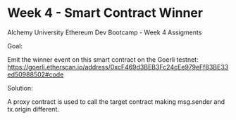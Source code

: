 # Week 4 - Smart Contract Winner

Alchemy University Ethereum Dev Bootcamp - Week 4 Assigments

Goal: 

Emit the winner event on this smart contract on the Goerli testnet: https://goerli.etherscan.io/address/0xcF469d3BEB3Fc24cEe979eFf83BE33ed50988502#code

Solution:

A proxy contract is used to call the target contract making msg.sender and tx.origin different.
